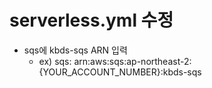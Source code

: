 # serverless.yml 수정
- sqs에 kbds-sqs ARN 입력
  - ex)  sqs: arn:aws:sqs:ap-northeast-2:{YOUR_ACCOUNT_NUMBER}:kbds-sqs